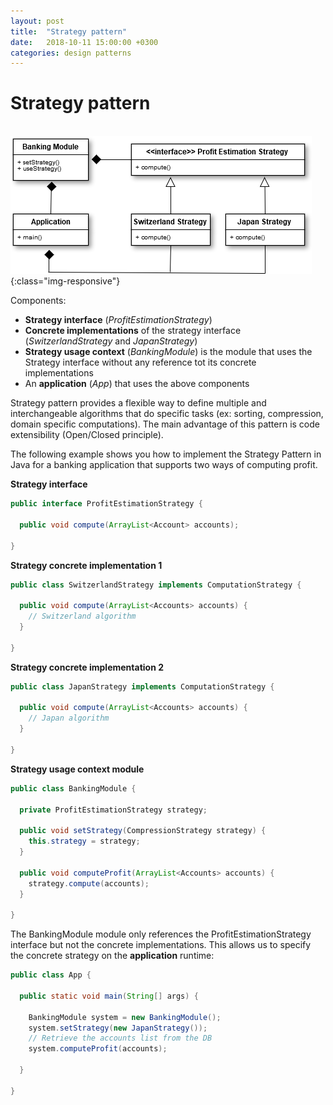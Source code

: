 ```yaml
---
layout: post
title:  "Strategy pattern"
date:   2018-10-11 15:00:00 +0300
categories: design patterns
---
```


# Strategy pattern


<br>![calc](/images/strategy.png){:class="img-responsive"}

Components:
- __Strategy interface__ (_ProfitEstimationStrategy_)
- __Concrete implementations__ of the strategy interface (_SwitzerlandStrategy_ and _JapanStrategy_)
- __Strategy usage context__ (_BankingModule_) is the module that uses the Strategy interface without any reference tot its concrete implementations
- An __application__ (_App_) that uses the above components

Strategy pattern provides a flexible way to define multiple and interchangeable algorithms that do specific tasks (ex: sorting, compression, domain specific computations).
The main advantage of this pattern is code extensibility (Open/Closed principle).

The following example shows you how to implement the Strategy Pattern in Java for a banking application that supports two ways of computing profit.

__Strategy interface__
```java
public interface ProfitEstimationStrategy {

  public void compute(ArrayList<Account> accounts);

}
```

__Strategy concrete implementation 1__
```java
public class SwitzerlandStrategy implements ComputationStrategy {

  public void compute(ArrayList<Accounts> accounts) {
    // Switzerland algorithm
  }

}
```

__Strategy concrete implementation 2__
```java
public class JapanStrategy implements ComputationStrategy {

  public void compute(ArrayList<Accounts> accounts) {
    // Japan algorithm
  }

}
```

__Strategy usage context module__
```java
public class BankingModule {

  private ProfitEstimationStrategy strategy;

  public void setStrategy(CompressionStrategy strategy) {
    this.strategy = strategy;
  }

  public void computeProfit(ArrayList<Accounts> accounts) {
    strategy.compute(accounts);
  }

}
```
The BankingModule module only references the ProfitEstimationStrategy interface but not the concrete implementations. This allows us to specify
the concrete strategy on the __application__ runtime:

```java
public class App {

  public static void main(String[] args) {

    BankingModule system = new BankingModule();
    system.setStrategy(new JapanStrategy());
    // Retrieve the accounts list from the DB
    system.computeProfit(accounts);

  }

}
```

